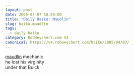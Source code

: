 ```yaml
---
layout: post
date: 2005-04-07 10:59:00
title: "Daily Haiku: Maudlin"
slug: haiku-maudlin
tags:
  - daily haiku
category: RobWeychert.com V4
canonical: https://v4.robweychert.com/haiku/2005/04/07/
---
```


[maudlin](http://dictionary.reference.com/wordoftheday/archive/2005/04/07.html) mechanic  
he lost his virginity  
under that Buick